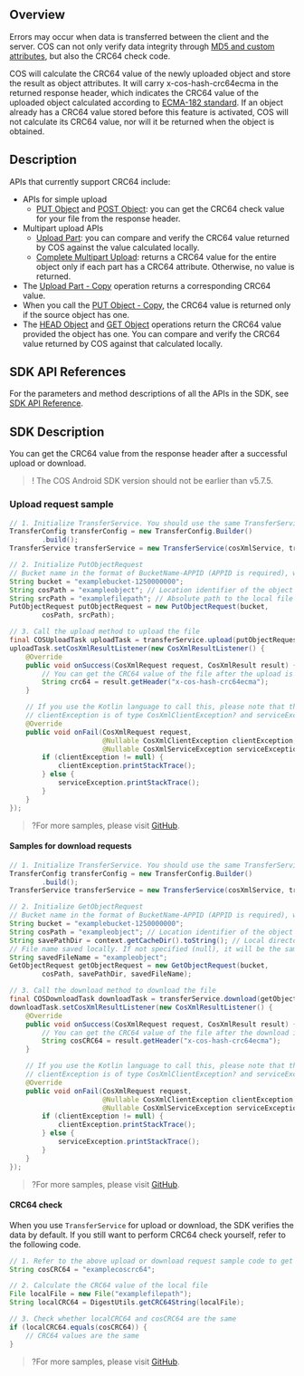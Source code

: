 ## Overview

Errors may occur when data is transferred between the client and the server. COS can not only verify data integrity through [MD5 and custom attributes](https://intl.cloud.tencent.com/document/product/436/32467), but also the CRC64 check code.

COS will calculate the CRC64 value of the newly uploaded object and store the result as object attributes. It will carry x-cos-hash-crc64ecma in the returned response header, which indicates the CRC64 value of the uploaded object calculated according to [ECMA-182 standard](https://www.ecma-international.org/publications/standards/Ecma-182.htm). If an object already has a CRC64 value stored before this feature is activated, COS will not calculate its CRC64 value, nor will it be returned when the object is obtained.

## Description

APIs that currently support CRC64 include:

- APIs for simple upload
	- [PUT Object](https://intl.cloud.tencent.com/document/product/436/7749) and [POST Object](https://intl.cloud.tencent.com/document/product/436/14690): you can get the CRC64 check value for your file from the response header.
- Multipart upload APIs
	- [Upload Part](https://intl.cloud.tencent.com/document/product/436/7750): you can compare and verify the CRC64 value returned by COS against the value calculated locally.
	- [Complete Multipart Upload](https://intl.cloud.tencent.com/document/product/436/7742): returns a CRC64 value for the entire object only if each part has a CRC64 attribute. Otherwise, no value is returned.
- The [Upload Part - Copy](https://intl.cloud.tencent.com/document/product/436/8287) operation returns a corresponding CRC64 value.
- When you call the [PUT Object - Copy](https://intl.cloud.tencent.com/document/product/436/10881), the CRC64 value is returned only if the source object has one.
- The [HEAD Object](https://intl.cloud.tencent.com/document/product/436/7745) and [GET Object](https://intl.cloud.tencent.com/document/product/436/7753) operations return the CRC64 value provided the object has one. You can compare and verify the CRC64 value returned by COS against that calculated locally.

## SDK API References

For the parameters and method descriptions of all the APIs in the SDK, see [SDK API Reference](https://cos-android-sdk-doc-1253960454.file.myqcloud.com/).

## SDK Description

You can get the CRC64 value from the response header after a successful upload or download.

>! The COS Android SDK version should not be earlier than v5.7.5.
>

### Upload request sample
[//]: # (.cssg-snippet-upload-verify-crc64)
```java
// 1. Initialize TransferService. You should use the same TransferService for the same configuration
TransferConfig transferConfig = new TransferConfig.Builder()
        .build();
TransferService transferService = new TransferService(cosXmlService, transferConfig);

// 2. Initialize PutObjectRequest
// Bucket name in the format of BucketName-APPID (APPID is required), which can be viewed in the COS console at https://console.cloud.tencent.com/cos5/bucket
String bucket = "examplebucket-1250000000";
String cosPath = "exampleobject"; // Location identifier of the object in the bucket, i.e., the object key
String srcPath = "examplefilepath"; // Absolute path to the local file
PutObjectRequest putObjectRequest = new PutObjectRequest(bucket,
        cosPath, srcPath);

// 3. Call the upload method to upload the file
final COSUploadTask uploadTask = transferService.upload(putObjectRequest);
uploadTask.setCosXmlResultListener(new CosXmlResultListener() {
    @Override
    public void onSuccess(CosXmlRequest request, CosXmlResult result) {
        // You can get the CRC64 value of the file after the upload is successful
        String crc64 = result.getHeader("x-cos-hash-crc64ecma");
    }

    // If you use the Kotlin language to call this, please note that the exception in the callback method is nullable; otherwise, the onFail method will not be called back, that is:
    // clientException is of type CosXmlClientException? and serviceException is of type CosXmlServiceException?
    @Override
    public void onFail(CosXmlRequest request,
                       @Nullable CosXmlClientException clientException,
                       @Nullable CosXmlServiceException serviceException) {
        if (clientException != null) {
            clientException.printStackTrace();
        } else {
            serviceException.printStackTrace();
        }
    }
});
```

>?For more samples, please visit [GitHub](https://github.com/tencentyun/cos-snippets/tree/master/Android/app/src/androidTest/java/com/tencent/qcloud/cosxml/cssg/CRC64Verify.java).
>

#### Samples for download requests
[//]: # (.cssg-snippet-download-verify-crc64)
```java
// 1. Initialize TransferService. You should use the same TransferService for the same configuration
TransferConfig transferConfig = new TransferConfig.Builder()
        .build();
TransferService transferService = new TransferService(cosXmlService, transferConfig);

// 2. Initialize GetObjectRequest
// Bucket name in the format of BucketName-APPID (APPID is required), which can be viewed in the COS console at https://console.cloud.tencent.com/cos5/bucket
String bucket = "examplebucket-1250000000";
String cosPath = "exampleobject"; // Location identifier of the object in the bucket, i.e., the object key
String savePathDir = context.getCacheDir().toString(); // Local directory path
// File name saved locally. If not specified (null), it will be the same as the COS file name
String savedFileName = "exampleobject";
GetObjectRequest getObjectRequest = new GetObjectRequest(bucket,
        cosPath, savePathDir, savedFileName);

// 3. Call the download method to download the file
final COSDownloadTask downloadTask = transferService.download(getObjectRequest);
downloadTask.setCosXmlResultListener(new CosXmlResultListener() {
    @Override
    public void onSuccess(CosXmlRequest request, CosXmlResult result) {
        // You can get the CRC64 value of the file after the download is successful
        String cosCRC64 = result.getHeader("x-cos-hash-crc64ecma");
    }

    // If you use the Kotlin language to call this, please note that the exception in the callback method is nullable; otherwise, the onFail method will not be called back, that is:
    // clientException is of type CosXmlClientException? and serviceException is of type CosXmlServiceException?
    @Override
    public void onFail(CosXmlRequest request,
                       @Nullable CosXmlClientException clientException,
                       @Nullable CosXmlServiceException serviceException) {
        if (clientException != null) {
            clientException.printStackTrace();
        } else {
            serviceException.printStackTrace();
        }
    }
});
```

>?For more samples, please visit [GitHub](https://github.com/tencentyun/cos-snippets/tree/master/Android/app/src/androidTest/java/com/tencent/qcloud/cosxml/cssg/CRC64Verify.java).
>

#### CRC64 check

When you use `TransferService` for upload or download, the SDK verifies the data by default. If you still want to perform CRC64 check yourself, refer to the following code.

[//]: # (.cssg-snippet-self-verify-crc64)
```java
// 1. Refer to the above upload or download request sample code to get the CRC64 value of the file on COS
String cosCRC64 = "examplecoscrc64";

// 2. Calculate the CRC64 value of the local file
File localFile = new File("examplefilepath");
String localCRC64 = DigestUtils.getCRC64String(localFile);

// 3. Check whether localCRC64 and cosCRC64 are the same
if (localCRC64.equals(cosCRC64)) {
    // CRC64 values are the same
}
```
>?For more samples, please visit [GitHub](https://github.com/tencentyun/cos-snippets/tree/master/Android/app/src/androidTest/java/com/tencent/qcloud/cosxml/cssg/CRC64Verify.java).
>
